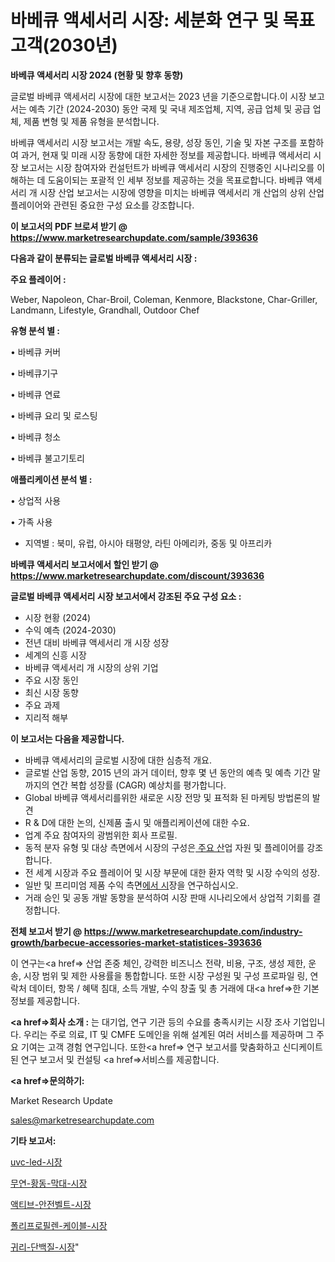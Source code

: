 # 바베큐 액세서리 시장: 세분화 연구 및 목표 고객(2030년)

<strong>바베큐 액세서리 시장 2024 (현황 및 향후 동향)</strong>

글로벌 바베큐 액세서리 시장에 대한 보고서는 2023 년을 기준으로합니다.이 시장 보고서는 예측 기간 (2024-2030) 동안 국제 및 국내 제조업체, 지역, 공급 업체 및 공급 업체, 제품 변형 및 제품 유형을 분석합니다.

바베큐 액세서리 시장 보고서는 개발 속도, 용량, 성장 동인, 기술 및 자본 구조를 포함하여 과거, 현재 및 미래 시장 동향에 대한 자세한 정보를 제공합니다. 바베큐 액세서리 시장 보고서는 시장 참여자와 컨설턴트가 바베큐 액세서리 시장의 진행중인 시나리오를 이해하는 데 도움이되는 포괄적 인 세부 정보를 제공하는 것을 목표로합니다. 바베큐 액세서리 개 시장 산업 보고서는 시장에 영향을 미치는 바베큐 액세서리 개 산업의 상위 산업 플레이어와 관련된 중요한 구성 요소를 강조합니다.



<strong>이 보고서의 PDF 브로셔 받기 @ <a href=https://www.marketresearchupdate.com/sample/393636>https://www.marketresearchupdate.com/sample/393636</a></strong>



<strong>다음과 같이 분류되는 글로벌 바베큐 액세서리 시장 :</strong>



<strong>주요 플레이어 :</strong>

Weber, Napoleon, Char-Broil, Coleman, Kenmore, Blackstone, Char-Griller, Landmann, Lifestyle, Grandhall, Outdoor Chef



<strong>유형 분석 별 :</strong>

• 바베큐 커버

• 바베큐기구

• 바베큐 연료

• 바베큐 요리 및 로스팅

• 바베큐 청소

• 바베큐 불고기토리



<strong>애플리케이션 분석 별 :</strong>

• 상업적 사용

• 가족 사용

<ul>
  <li>지역별 : 북미, 유럽, 아시아 태평양, 라틴 아메리카, 중동 및 아프리카</li>
</ul>


<strong>바베큐 액세서리 보고서에서 할인 받기 @ <a href=https://www.marketresearchupdate.com/discount/393636>https://www.marketresearchupdate.com/discount/393636</a></strong>



<strong>글로벌 바베큐 액세서리 시장 보고서에서 강조된 주요 구성 요소 :</strong>
<ul>
  <li>시장 현황 (2024)</li>
  <li>수익 예측 (2024-2030)</li>
  <li>전년 대비 바베큐 액세서리 개 시장 성장</li>
  <li>세계의 신흥 시장</li>
  <li>바베큐 액세서리 개 시장의 상위 기업</li>
  <li>주요 시장 동인</li>
  <li>최신 시장 동향</li>
  <li>주요 과제</li>
  <li>지리적 해부</li>
</ul>


<strong>이 보고서는 다음을 제공합니다.</strong>
<ul>
  <li>바베큐 액세서리의 글로벌 시장에 대한 심층적 개요.</li>
  <li>글로벌 산업 동향, 2015 년의 과거 데이터, 향후 몇 년 동안의 예측 및 예측 기간 말까지의 연간 복합 성장률 (CAGR) 예상치를 평가합니다.</li>
  <li>Global 바베큐 액세서리를위한 새로운 시장 전망 및 표적화 된 마케팅 방법론의 발견</li>
  <li>R &amp; D에 대한 논의, 신제품 출시 및 애플리케이션에 대한 수요.</li>
  <li>업계 주요 참여자의 광범위한 회사 프로필.</li>
  <li>동적 분자 유형 및 대상 측면에서 시장의 구성은<a href=> 주요 산</a>업 자원 및 플레이어를 강조합니다.</li>
  <li>전 세계 시장과 주요 플레이어 및 시장 부문에 대한 환자 역학 및 시장 수익의 성장.</li>
  <li>일반 및 프리미엄 제품 수익 측면<a href=>에서 시</a>장을 연구하십시오.</li>
  <li>거래 승인 및 공동 개발 동향을 분석하여 시장 판매 시나리오에서 상업적 기회를 결정합니다.</li>
</ul>



<strong>전체 보고서 받기 @ <a href=https://www.marketresearchupdate.com/industry-growth/barbecue-accessories-market-statistices-393636>https://www.marketresearchupdate.com/industry-growth/barbecue-accessories-market-statistices-393636</a></strong>

이 연구는<a href=> 산업 존중</a> 체인, 강력한 비즈니스 전략, 비용, 구조, 생성 제한, 운송, 시장 범위 및 제한 사용률을 통합합니다. 또한 시장 구성원 및 구성 프로파일 링, 연락처 데이터, 항목 / 혜택 침대, 소득 개발, 수익 창출 및 총 거래에 대<a href=>한 기본 </a>정보를 제공합니다.



<strong><a href=>회사 소</a>개 :</strong>
는 대기업, 연구 기관 등의 수요를 충족시키는 시장 조사 기업입니다. 우리는 주로 의료, IT 및 CMFE 도메인을 위해 설계된 여러 서비스를 제공하며 그 주요 기여는 고객 경험 연구입니다. 또한<a href=> 연구 보</a>고서를 맞춤화하고 신디케이트 된 연구 보고서 및 컨설팅 <a href=>서비스</a>를 제공합니다.



<strong><a href=>문의하기:</a></strong>

Market Research Update

sales@marketresearchupdate.com



<strong>기타 보고서:</strong>

<a href=https://www.linkedin.com/pulse/uvc-led-시장-진입-전략-및-위험-평가2029년-analytics-alchemy-360-analysis/>uvc-led-시장</a>

<a href=https://www.linkedin.com/pulse/무연-황동-막대-시장-경쟁-분석-및-성장-잠재력-2029-trend-tracking-tips-360-analysis-ea7xf/>무연-황동-막대-시장</a>

<a href=https://www.linkedin.com/pulse/액티브-안전벨트-시장-진입-전략-및-위험-평가2029년-trendsetters-talk-360-analysis-hmvuf/>액티브-안전벨트-시장</a>

<a href=https://www.linkedin.com/pulse/폴리프로필렌-케이블-시장-경쟁-분석-및-성장-잠재력-2030-data-dive-diaries-24-analysis-zvuwf/>폴리프로필렌-케이블-시장</a>

<a href=https://www.linkedin.com/pulse/귀리-단백질-시장-동향-및-성장-전망-data-dive-diaries-24-analysis-astsf/>귀리-단백질-시장</a>"

